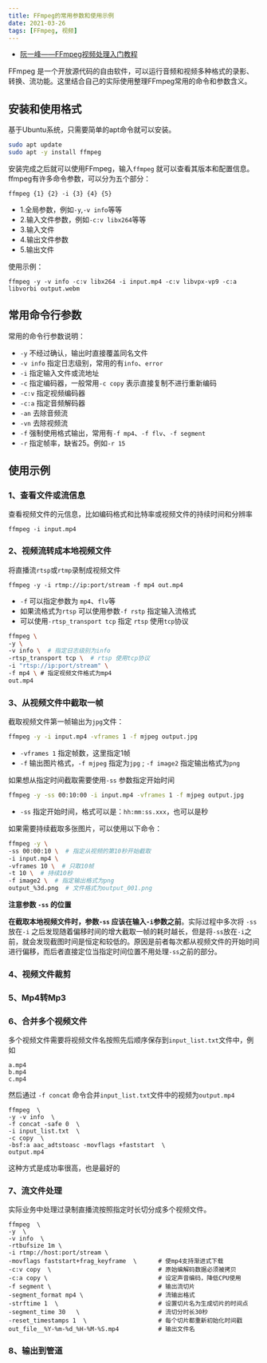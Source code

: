 ```yaml
---
title: FFmpeg的常用参数和使用示例
date: 2021-03-26
tags: [FFmpeg, 视频]
---
```



- [阮一峰——FFmpeg视频处理入门教程](https://www.ruanyifeng.com/blog/2020/01/ffmpeg.html)

FFmpeg 是一个开放源代码的自由软件，可以运行音频和视频多种格式的录影、转换、流功能。这里结合自己的实际使用整理FFmpeg常用的命令和参数含义。

## 安装和使用格式

基于Ubuntu系统，只需要简单的apt命令就可以安装。

```bash
sudo apt update
sudo apt -y install ffmpeg
```

安装完成之后就可以使用FFmpeg，输入`ffmpeg` 就可以查看其版本和配置信息。ffmpeg有许多命令参数，可以分为五个部分：

```
ffmpeg {1} {2} -i {3} {4} {5}
```

- 1.全局参数，例如`-y`,`-v info`等等
- 2.输入文件参数，例如`-c:v libx264`等等
- 3.输入文件
- 4.输出文件参数
- 5.输出文件

使用示例：

```
ffmpeg -y -v info -c:v libx264 -i input.mp4 -c:v libvpx-vp9 -c:a libvorbi output.webm 
```

## 常用命令行参数

常用的命令行参数说明：

- `-y` 不经过确认，输出时直接覆盖同名文件
- `-v info` 指定日志级别，常用的有`info`、`error`
- `-i` 指定输入文件或流地址
- `-c` 指定编码器，一般常用`-c copy` 表示直接复制不进行重新编码
- `-c:v` 指定视频编码器
- `-c:a` 指定音频解码器
- `-an` 去除音频流
- `-vn` 去除视频流
- `-f` 强制使用格式输出，常用有`-f mp4`、`-f flv`、`-f segment` 
- `-r` 指定帧率，缺省25。例如`-r 15`

## 使用示例

### 1、查看文件或流信息

查看视频文件的元信息，比如编码格式和比特率或视频文件的持续时间和分辨率

```
ffmpeg -i input.mp4
```

### 2、视频流转成本地视频文件

将直播流`rtsp`或`rtmp`录制成视频文件

<!-- more -->

```
ffmpeg -y -i rtmp://ip:port/stream -f mp4 out.mp4
```

- `-f` 可以指定参数为 `mp4`、`flv`等
- 如果流格式为`rtsp` 可以使用参数`-f rstp` 指定输入流格式
- 可以使用`-rtsp_transport tcp` 指定 `rtsp` 使用`tcp`协议

```bash
ffmpeg \
-y \
-v info \  # 指定日志级别为info
-rtsp_transport tcp \  # rtsp 使用tcp协议
-i "rtsp://ip:port/stream" \
-f mp4 \ # 指定视频文件格式为mp4
out.mp4
```

### 3、从视频文件中截取一帧

截取视频文件第一帧输出为`jpg`文件：

```bash
ffmpeg -y -i input.mp4 -vframes 1 -f mjpeg output.jpg
```

- `-vframes 1` 指定帧数，这里指定1帧
- `-f` 输出图片格式，`-f mjpeg` 指定为`jpg` ; `-f image2` 指定输出格式为`png`

如果想从指定时间截取需要使用`-ss` 参数指定开始时间

```bash
ffmpeg -y -ss 00:10:00 -i input.mp4 -vframes 1 -f mjpeg output.jpg
```

- `-ss` 指定开始时间，格式可以是：`hh:mm:ss.xxx`，也可以是秒

如果需要持续截取多张图片，可以使用以下命令：

```bash
ffmpeg -y \
-ss 00:00:10 \  # 指定从视频的第10秒开始截取
-i input.mp4 \
-vframes 10 \  # 只取10帧
-t 10 \  # 持续10秒
-f image2 \  # 指定输出格式为png
output_%3d.png  # 文件格式为output_001.png
```

**注意参数 `-ss` 的位置**

 **在截取本地视频文件时，参数`-ss` 应该在输入`-i`参数之前**。实际过程中多次将 `-ss` 放在`-i` 之后发现随着偏移时间的增大截取一帧的耗时越长，但是将`-ss`放在`-i`之前，就会发现截图时间是恒定和较低的。原因是前者每次都从视频文件的开始时间进行偏移，而后者直接定位当指定时间位置不用处理`-ss`之前的部分。

### 4、视频文件裁剪

### 5、Mp4转Mp3

### 6、合并多个视频文件

多个视频文件需要将视频文件名按照先后顺序保存到`input_list.txt`文件中，例如

```
a.mp4
b.mp4
c.mp4
```

然后通过 `-f concat` 命令合并`input_list.txt`文件中的视频为`output.mp4`

```
ffmpeg  \
-y -v info  \
-f concat -safe 0  \
-i input_list.txt  \
-c copy  \
-bsf:a aac_adtstoasc -movflags +faststart  \
output.mp4

```

这种方式是成功率很高，也是最好的

### 7、流文件处理

实际业务中处理过录制直播流按照指定时长切分成多个视频文件。

```
ffmpeg  \
-y  \
-v info  \
-rtbufsize 1m \
-i rtmp://host:port/stream \
-movflags faststart+frag_keyframe  \      # 使mp4支持渐进式下载
-c:v copy  \                              # 原始编解码数据必须被拷贝
-c:a copy \                               # 设定声音编码，降低CPU使用
-f segment \                              # 输出流切片
-segment_format mp4 \                     # 流输出格式
-strftime 1  \                            # 设置切片名为生成切片的时间点
-segment_time 30   \                      # 流切分时长30秒
-reset_timestamps 1  \                    # 每个切片都重新初始化时间戳
out_file__%Y-%m-%d_%H-%M-%S.mp4           # 输出文件名
```

### 8、输出到管道

